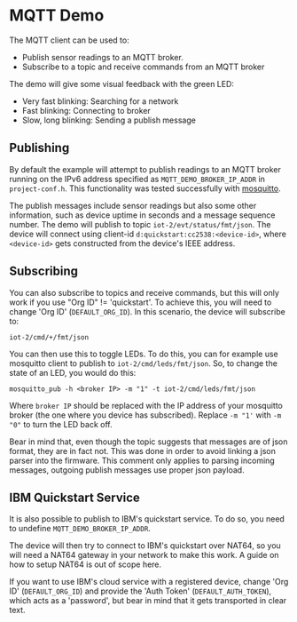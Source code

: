 MQTT Demo
=========
The MQTT client can be used to:

* Publish sensor readings to an MQTT broker.
* Subscribe to a topic and receive commands from an MQTT broker

The demo will give some visual feedback with the green LED:
* Very fast blinking: Searching for a network
* Fast blinking: Connecting to broker
* Slow, long blinking: Sending a publish message

Publishing
----------
By default the example will attempt to publish readings to an MQTT broker
running on the IPv6 address specified as `MQTT_DEMO_BROKER_IP_ADDR` in
`project-conf.h`. This functionality was tested successfully with
[mosquitto](http://mosquitto.org/).

The publish messages include sensor readings but also some other information,
such as device uptime in seconds and a message sequence number. The demo will
publish to topic `iot-2/evt/status/fmt/json`. The device will connect using
client-id `d:quickstart:cc2538:<device-id>`, where `<device-id>` gets
constructed from the device's IEEE address.

Subscribing
-----------
You can also subscribe to topics and receive commands, but this will only
work if you use "Org ID" != 'quickstart'. To achieve this, you will need to
change 'Org ID' (`DEFAULT_ORG_ID`). In this scenario, the device will subscribe
to:

`iot-2/cmd/+/fmt/json`

You can then use this to toggle LEDs. To do this, you can for example
use mosquitto client to publish to `iot-2/cmd/leds/fmt/json`. So, to change
the state of an LED, you would do this:

`mosquitto_pub -h <broker IP> -m "1" -t iot-2/cmd/leds/fmt/json`

Where `broker IP` should be replaced with the IP address of your mosquitto
broker (the one where you device has subscribed). Replace `-m "1'` with `-m "0"`
to turn the LED back off.

Bear in mind that, even though the topic suggests that messages are of json
format, they are in fact not. This was done in order to avoid linking a json
parser into the firmware. This comment only applies to parsing incoming
messages, outgoing publish messages use proper json payload.

IBM Quickstart Service
----------------------
It is also possible to publish to IBM's quickstart service. To do so, you need
to undefine `MQTT_DEMO_BROKER_IP_ADDR`.

The device will then try to connect to IBM's quickstart over NAT64, so you will
need a NAT64 gateway in your network to make this work. A guide on how to
setup NAT64 is out of scope here.

If you want to use IBM's cloud service with a registered device, change
'Org ID' (`DEFAULT_ORG_ID`) and provide the 'Auth Token' (`DEFAULT_AUTH_TOKEN`),
which acts as a 'password', but bear in mind that it gets transported in clear
text.
